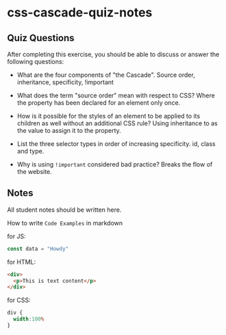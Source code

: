 # css-cascade-quiz-notes

## Quiz Questions

After completing this exercise, you should be able to discuss or answer the following questions:

- What are the four components of "the Cascade".
Source order, inheritance, specificity, !important

- What does the term "source order" mean with respect to CSS?
Where the property has been declared for an element only once.

- How is it possible for the styles of an element to be applied to its children as well without an additional CSS rule?
Using inheritance to as the value to assign it to the property.

- List the three selector types in order of increasing specificity.
id, class and type.

- Why is using `!important` considered bad practice?
Breaks the flow of the website.

## Notes

All student notes should be written here.


How to write `Code Examples` in markdown

for JS:
```javascript
const data = "Howdy"
```

for HTML:
```html
<div>
  <p>This is text content</p>
</div>
```

for CSS:
```css
div {
  width:100%
}
```
